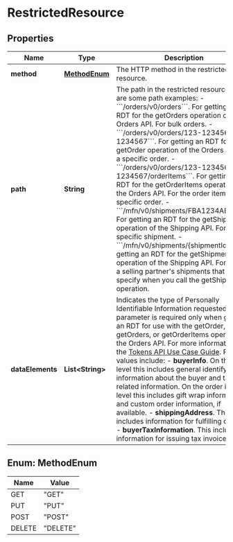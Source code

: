
# RestrictedResource

## Properties
Name | Type | Description | Notes
------------ | ------------- | ------------- | -------------
**method** | [**MethodEnum**](#MethodEnum) | The HTTP method in the restricted resource. | 
**path** | **String** | The path in the restricted resource. Here are some path examples: - &#x60;&#x60;&#x60;/orders/v0/orders&#x60;&#x60;&#x60;. For getting an RDT for the getOrders operation of the Orders API. For bulk orders. - &#x60;&#x60;&#x60;/orders/v0/orders/123-1234567-1234567&#x60;&#x60;&#x60;. For getting an RDT for the getOrder operation of the Orders API. For a specific order. - &#x60;&#x60;&#x60;/orders/v0/orders/123-1234567-1234567/orderItems&#x60;&#x60;&#x60;. For getting an RDT for the getOrderItems operation of the Orders API. For the order items in a specific order. - &#x60;&#x60;&#x60;/mfn/v0/shipments/FBA1234ABC5D&#x60;&#x60;&#x60;. For getting an RDT for the getShipment operation of the Shipping API. For a specific shipment. - &#x60;&#x60;&#x60;/mfn/v0/shipments/{shipmentId}&#x60;&#x60;&#x60;. For getting an RDT for the getShipment operation of the Shipping API. For any of a selling partner&#39;s shipments that you specify when you call the getShipment operation. | 
**dataElements** | **List&lt;String&gt;** | Indicates the type of Personally Identifiable Information requested. This parameter is required only when getting an RDT for use with the getOrder, getOrders, or getOrderItems operation of the Orders API. For more information, see the [Tokens API Use Case Guide](doc:tokens-api-use-case-guide). Possible values include: - **buyerInfo**. On the order level this includes general identifying information about the buyer and tax-related information. On the order item level this includes gift wrap information and custom order information, if available. - **shippingAddress**. This includes information for fulfilling orders. - **buyerTaxInformation**. This includes information for issuing tax invoices. |  [optional]


<a name="MethodEnum"></a>
## Enum: MethodEnum
Name | Value
---- | -----
GET | &quot;GET&quot;
PUT | &quot;PUT&quot;
POST | &quot;POST&quot;
DELETE | &quot;DELETE&quot;



